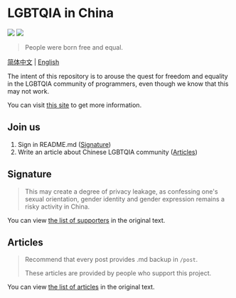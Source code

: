 # LGBTQIA in China

[![](https://img.shields.io/badge/Support-LGBTQIA-FF0000?style=flat-square)](https://git.io/JfJiO)
[![](https://img.shields.io/badge/Telegram-LGBTCN-FFA500.svg?style=flat-square)](https://t.me/LGBTCN)
> People were born free and equal.

[简体中文](./README.md) | [English](./README-EN.md)

The intent of this repository is to arouse the quest for freedom and equality in the LGBTQIA community of programmers, even though we know that this may not work.

You can visit [this site](https://cnlgbt.org) to get more information.

## Join us

1. Sign in README.md ([Signature](./README.md#署名))
2. Write an article about Chinese LGBTQIA community ([Articles](./README.md#文章))

## Signature

> This may create a degree of privacy leakage, as confessing one's sexual orientation, gender identity and gender expression remains a risky activity in China.

You can view [the list of supporters](./README.md#署名) in the original text.

## Articles

> Recommend that every post provides .md backup in `/post`.
>
> These articles are provided by people who support this project.

You can view [the list of articles](./README.md#文章) in the original text.
